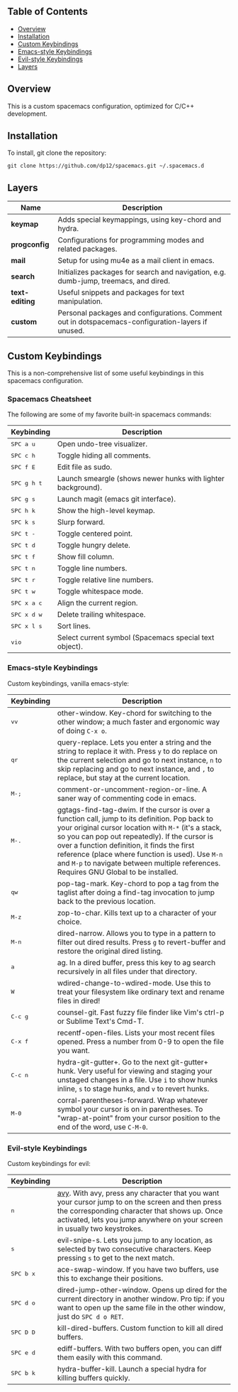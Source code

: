 ## Table of Contents
* [Overview](https://github.com/dp12/spacemacs#overview)
* [Installation](https://github.com/dp12/spacemacs#installation)
* [Custom Keybindings](https://github.com/dp12/spacemacs#custom-keybindings)
* [Emacs-style Keybindings](https://github.com/dp12/spacemacs#emacs-style-keybindings)
* [Evil-style Keybindings](https://github.com/dp12/spacemacs#evil-style-keybindings)
* [Layers](https://github.com/dp12/spacemacs#layers)

## Overview
This is a custom spacemacs configuration, optimized for C/C++ development.

## Installation
To install, git clone the repository:

`git clone https://github.com/dp12/spacemacs.git ~/.spacemacs.d`

## Layers

Name             | Description
-----------------|------------------------------------------------------------
**keymap**       | Adds special keymappings, using key-chord and hydra.
**progconfig**   | Configurations for programming modes and related packages.
**mail**         | Setup for using mu4e as a mail client in emacs.
**search**       | Initializes packages for search and navigation, e.g. dumb-jump, treemacs, and dired.
**text-editing** | Useful snippets and packages for text manipulation.
**custom**       | Personal packages and configurations. Comment out in dotspacemacs-configuration-layers if unused.

## Custom Keybindings
This is a non-comprehensive list of some useful keybindings in this spacemacs configuration.

### Spacemacs Cheatsheet
The following are some of my favorite built-in spacemacs commands:

Keybinding           | Description
---------------------|------------------------------------------------------------
<kbd>SPC a u</kbd>   | Open undo-tree visualizer.
<kbd>SPC c h</kbd>   | Toggle hiding all comments.
<kbd>SPC f E</kbd>   | Edit file as sudo.
<kbd>SPC g h t</kbd> | Launch smeargle (shows newer hunks with lighter background).
<kbd>SPC g s</kbd>   | Launch magit (emacs git interface).
<kbd>SPC h k</kbd>   | Show the high-level keymap.
<kbd>SPC k s</kbd>   | Slurp forward.
<kbd>SPC t -</kbd>   | Toggle centered point.
<kbd>SPC t d</kbd>   | Toggle hungry delete.
<kbd>SPC t f</kbd>   | Show fill column.
<kbd>SPC t n</kbd>   | Toggle line numbers.
<kbd>SPC t r</kbd>   | Toggle relative line numbers.
<kbd>SPC t w</kbd>   | Toggle whitespace mode.
<kbd>SPC x a c</kbd> | Align the current region.
<kbd>SPC x d w</kbd> | Delete trailing whitespace.
<kbd>SPC x l s</kbd> | Sort lines.
<kbd>vio</kbd>       | Select current symbol (Spacemacs special text object).

### Emacs-style Keybindings
Custom keybindings, vanilla emacs-style:

Keybinding         | Description
-------------------|------------------------------------------------------------
<kbd>vv</kbd>      | other-window. Key-chord for switching to the other window; a much faster and ergonomic way of doing `C-x o`.
<kbd>qr</kbd>      | query-replace. Lets you enter a string and the string to replace it with. Press `y` to do replace on the current selection and go to next instance, `n` to skip replacing and go to next instance, and `,` to replace, but stay at the current location.
<kbd>M-;</kbd>     | comment-or-uncomment-region-or-line. A saner way of commenting code in emacs.
<kbd>M-.</kbd>     | ggtags-find-tag-dwim. If the cursor is over a function call, jump to its definition. Pop back to your original cursor location with `M-*` (it's a stack, so you can pop out repeatedly). If the cursor is over a function definition, it finds the first reference (place where function is used). Use `M-n` and `M-p` to navigate between multiple references. Requires GNU Global to be installed.
<kbd>qw</kbd>      | pop-tag-mark. Key-chord to pop a tag from the taglist after doing a find-tag invocation to jump back to the previous location.
<kbd>M-z</kbd>     | zop-to-char. Kills text up to a character of your choice.
<kbd>M-n</kbd>     | dired-narrow. Allows you to type in a pattern to filter out dired results. Press `g` to revert-buffer and restore the original dired listing.
<kbd>a</kbd>       | ag. In a dired buffer, press this key to ag search recursively in all files under that directory.
<kbd>W</kbd>       | wdired-change-to-wdired-mode. Use this to treat your filesystem like ordinary text and rename files in dired!
<kbd>C-c g</kbd>   | counsel-git. Fast fuzzy file finder like Vim's ctrl-p or Sublime Text's Cmd-T.
<kbd>C-x f</kbd>   | recentf-open-files. Lists your most recent files opened. Press a number from 0-9 to open the file you want.
<kbd>C-c n</kbd>   | hydra-git-gutter+. Go to the next git-gutter+ hunk. Very useful for viewing and staging your unstaged changes in a file. Use `i` to show hunks inline, `s` to stage hunks, and `v` to revert hunks.
<kbd>M-0</kbd>     | corral-parentheses-forward. Wrap whatever symbol your cursor is on in parentheses. To "wrap-at-point" from your cursor position to the end of the word, use `C-M-0`.

### Evil-style Keybindings
Custom keybindings for evil:

Keybinding         | Description
-------------------|------------------------------------------------------------
<kbd>n</kbd>       | [avy](https://github.com/abo-abo/avy). With avy, press any character that you want your cursor jump to on the screen and then press the corresponding character that shows up. Once activated, lets you jump anywhere on your screen in usually two keystrokes.
<kbd>s</kbd>       | evil-snipe-s. Lets you jump to any location, as selected by two consecutive characters. Keep pressing `s` to get to the next match.
<kbd>SPC b x</kbd> | ace-swap-window. If you have two buffers, use this to exchange their positions.
<kbd>SPC d o</kbd> | dired-jump-other-window. Opens up dired for the current directory in another window. Pro tip: if you want to open up the same file in the other window, just do `SPC d o RET`.
<kbd>SPC D D</kbd> | kill-dired-buffers. Custom function to kill all dired buffers.
<kbd>SPC e d</kbd> | ediff-buffers. With two buffers open, you can diff them easily with this command.
<kbd>SPC b k</kbd> | hydra-buffer-kill. Launch a special hydra for killing buffers quickly.

